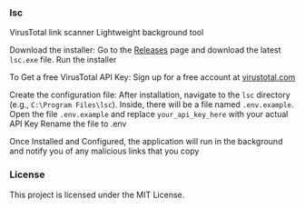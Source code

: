 ### lsc
VirusTotal link scanner
Lightweight background tool


Download the installer: 
Go to the [Releases](https://github.com/caffeinecrazy/lsc/releases) page and download the latest `lsc.exe` file.
Run the installer

To Get a free VirusTotal API Key:
Sign up for a free account at [virustotal.com](https://www.virustotal.com/gui/join-us)

Create the configuration file: 
After installation, navigate to the `lsc` directory (e.g., `C:\Program Files\lsc`). Inside, there will be a file named `.env.example`.
Open the file `.env.example` and replace `your_api_key_here` with your actual API Key
Rename the file to .env

Once Installed and Configured, the application will run in the background and notify you of any malicious links that you copy

### License
This project is licensed under the MIT License.
